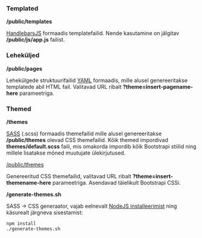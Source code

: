 ### Templated

**/public/templates**

[HandlebarsJS](http://handlebarsjs.com/) formaadis templatefailid. Nende kasutamine
on jälgitav **/public/js/app.js** failist.

### Leheküljed

**/public/pages**

Lehekülgede struktuurifailid [YAML](http://www.yaml.org/spec/1.2/spec.html) formaadis, mille alusel genereeritakse templatede abil HTML fail. Valitavad URL ribalt **?theme=insert-pagename-here** parameetriga. 

### Themed

**/themes**

[SASS](http://sass-lang.com/guide) (.scss) formaadis themefailid mille alusel genereeritakse **/public/themes** olevad CSS themefailid. Kõik themed impordivad **themes/default.scss** faili, mis omakorda impordib kõik Bootstrapi stiilid ning millele lisatakse mõned muutujate ülekirjutused.

[/public/themes](public/themes)

Genereeritud CSS themefailid, valitavad URL ribalt **?theme=insert-themename-here** parameetriga. Asendavad täielikult Bootstrapi CSSi.

**/generate-themes.sh**

SASS &rarr; CSS generaator, vajab eelnevalt [NodeJS installeerimist](http://nodejs.org/download) ning käsurealt järgneva sisestamist:

    npm install
    ./generate-themes.sh

